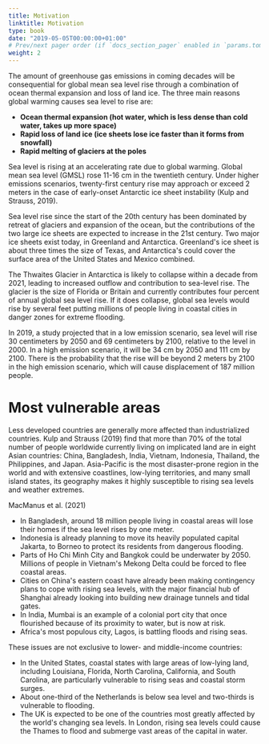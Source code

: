 ```yaml
---
title: Motivation
linktitle: Motivation
type: book
date: "2019-05-05T00:00:00+01:00"
# Prev/next pager order (if `docs_section_pager` enabled in `params.toml`)
weight: 2
---
```


The amount of greenhouse gas emissions in coming decades will be consequential for global mean sea level rise through a combination of ocean thermal expansion and loss of land ice. The three main reasons global warming causes sea level to rise are:  

* **Ocean thermal expansion (hot water, which is less dense than cold water, takes up more space)**
* **Rapid loss of land ice (ice sheets lose ice faster than it forms from snowfall)**
* **Rapid melting of glaciers at the poles**

Sea level is rising at an accelerating rate due to global warming. Global mean sea level (GMSL) rose 11-16 cm in the twentieth century. Under higher emissions scenarios, twenty-first century rise may approach or exceed 2 meters in the case of early-onset Antarctic ice sheet instability (Kulp and Strauss, 2019).  

Sea level rise since the start of the 20th century has been dominated by retreat of glaciers and expansion of the ocean, but the contributions of the two large ice sheets are expected to increase in the 21st century. Two major ice sheets exist today, in Greenland and Antarctica. Greenland's ice sheet is about three times the size of Texas, and Antarctica's could cover the surface area of the United States and Mexico combined.  

The Thwaites Glacier in Antarctica is likely to collapse within a decade from 2021, leading to increased outflow and contribution to sea-level rise. The glacier is the size of Florida or Britain and currently contributes four percent of annual global sea level rise. If it does collapse, global sea levels would rise by several feet putting millions of people living in coastal cities in danger zones for extreme flooding. 

In 2019, a study projected that in a low emission scenario, sea level will rise 30 centimeters by 2050 and 69 centimeters by 2100, relative to the level in 2000. In a high emission scenario, it will be 34 cm by 2050 and 111 cm by 2100. There is the probability that the rise will be beyond 2 meters by 2100 in the high emission scenario, which will cause displacement of 187 million people. 


# Most vulnerable areas

Less developed countries are generally more affected than industrialized countries. Kulp and Strauss (2019) find that more than 70% of the total number of people worldwide currently living on implicated land are in eight Asian countries: China, Bangladesh, India, Vietnam, Indonesia, Thailand, the Philippines, and Japan.  Asia-Pacific is the most disaster-prone region in the world and with extensive coastlines, low-lying territories, and many small island states, its geography makes it highly susceptible to rising sea levels and weather extremes.  

MacManus et al. (2021) 

- In Bangladesh, around 18 million people living in coastal areas will lose their homes if the sea level rises by one meter.
- Indonesia is already planning to move its heavily populated capital Jakarta, to Borneo to protect its residents from dangerous flooding. 
- Parts of Ho Chi Minh City and Bangkok could be underwater by 2050. Millions of people in Vietnam's Mekong Delta could be forced to flee coastal areas. 
- Cities on China's eastern coast have already been making contingency plans to cope with rising sea levels, with the major financial hub of Shanghai already looking into building new drainage tunnels and tidal gates. 
- In India, Mumbai is an example of a colonial port city that once flourished because of its proximity to water, but is now at risk.  
- Africa's most populous city, Lagos, is battling floods and rising seas.  

These issues are not exclusive to lower- and middle-income countries: 
- In the United States, coastal states with large areas of low-lying land, including Louisiana, Florida, North Carolina, California, and South Carolina, are particularly vulnerable to rising seas and coastal storm surges. 
- About one-third of the Netherlands is below sea level and two-thirds is vulnerable to flooding.  
- The UK is expected to be one of the countries most greatly affected by the world's changing sea levels. In London, rising sea levels could cause the Thames to flood and submerge vast areas of the capital in water. 